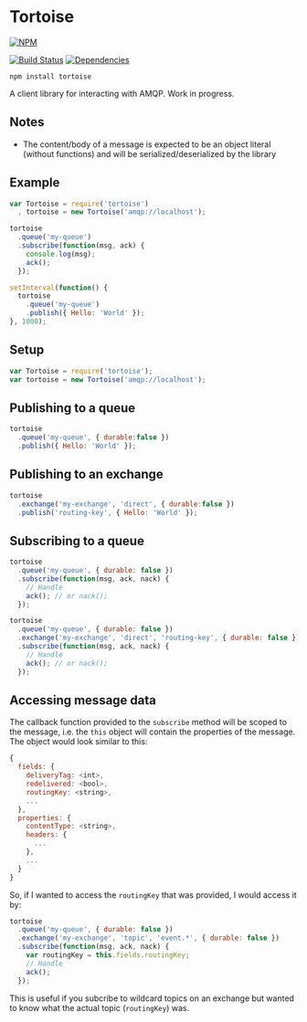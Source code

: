 # Tortoise

[![NPM](https://nodei.co/npm/tortoise.png?downloads=true&downloadRank=true)](https://nodei.co/npm/tortoise/)

[![Build Status](https://travis-ci.org/CompassPHS/tortoise.svg)](https://travis-ci.org/CompassPHS/tortoise)
[![Dependencies](https://david-dm.org/compassphs/tortoise.svg)](https://david-dm.org/compassphs/tortoise)

    npm install tortoise

A client library for interacting with AMQP. Work in progress.

## Notes

  * The content/body of a message is expected to be an object literal (without functions) and will be serialized/deserialized by the library

## Example

```javascript
var Tortoise = require('tortoise')
  , tortoise = new Tortoise('amqp://localhost');

tortoise
  .queue('my-queue')
  .subscribe(function(msg, ack) {
    console.log(msg);
    ack();
  });

setInterval(function() {
  tortoise
    .queue('my-queue')
    .publish({ Hello: 'World' });
}, 1000);
```

## Setup

```javascript
var Tortoise = require('tortoise');
var tortoise = new Tortoise('amqp://localhost');
```

## Publishing to a queue

```javascript
tortoise
  .queue('my-queue', { durable:false })
  .publish({ Hello: 'World' });
```

## Publishing to an exchange

```javascript
tortoise
  .exchange('my-exchange', 'direct', { durable:false })
  .publish('routing-key', { Hello: 'World' });
```

## Subscribing to a queue

```javascript
tortoise
  .queue('my-queue', { durable: false })
  .subscribe(function(msg, ack, nack) {
    // Handle
    ack(); // or nack();
  });
```

```javascript
tortoise
  .queue('my-queue', { durable: false })
  .exchange('my-exchange', 'direct', 'routing-key', { durable: false })
  .subscribe(function(msg, ack, nack) {
    // Handle
    ack(); // or nack();
  });
```

## Accessing message data

The callback function provided to the `subscribe` method will be scoped to the message, i.e. the `this` object will contain the properties of the message. The object would look similar to this:

```javascript
{
  fields: {
    deliveryTag: <int>,
    redelivered: <bool>,
    routingKey: <string>,
    ...
  },
  properties: {
    contentType: <string>,
    headers: {
      ...
    },
    ...
  }
}
```

So, if I wanted to access the `routingKey` that was provided, I would access it by:

```javascript
tortoise
  .queue('my-queue', { durable: false })
  .exchange('my-exchange', 'topic', 'event.*', { durable: false })
  .subscribe(function(msg, ack, nack) {
    var routingKey = this.fields.routingKey;
    // Handle
    ack();
  });
```

This is useful if you subcribe to wildcard topics on an exchange but wanted to know what the actual topic (`routingKey`) was.